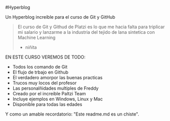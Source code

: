 #Hyperblog 

Un Hyperblog increible para el curso de Git y GitHub
>El curso de Git y Githud de Platzi es lo que me hacia falta para triplicar mi salario y lanzarme a la industria del tejido de lana sintetica con Machine Learning
> - niñita

EN ESTE CURSO VEREMOS DE TODO:
- Todos los comando de Git
- El flujo de trbajo en Github
- El verdadero amorpor las buenas practicas
- Trucos muy locos del profesor
- Las personalñidades multiples de Freddy
- Creado por el increible Paltzi Team
- Incluye ejemplos en Windows, Linux y Mac
- Disponible para todas las edades


Y como un amable recordatorio: "Este readme.md es un chiste".